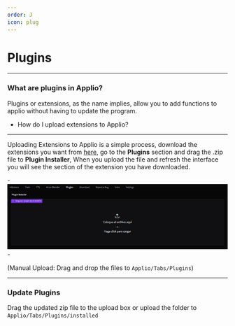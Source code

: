 ```yaml
---
order: J
icon: plug
---
```


# Plugins
---
### What are plugins in Applio?
Plugins or extensions, as the name implies, allow you to add functions to applio without having to update the program.


- How do I upload extensions to Applio?
---
Uploading Extensions to Applio is a simple process, download the extensions you want from [here](https://github.com/IAHispano/Applio-Plugins), go to the **Plugins** section and drag the .zip file to **Plugin Installer**, When you upload the file and refresh the interface you will see the section of the extension you have downloaded.

-![](/assets\Plugin.png)-

(Manual Upload: Drag and drop the files to `Applio/Tabs/Plugins`)

---

### Update Plugins

Drag the updated zip file to the upload box or upload the folder to `Applio/Tabs/Plugins/installed`
